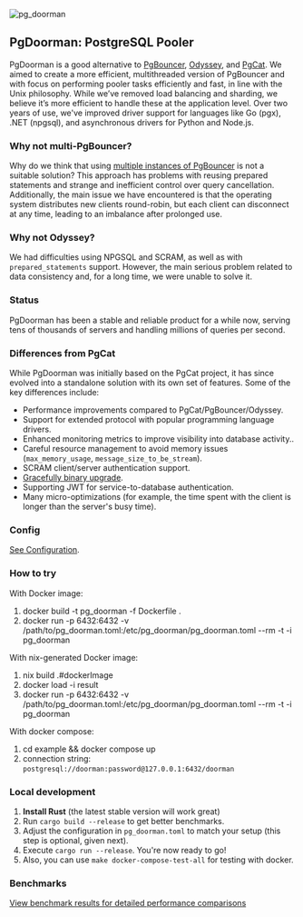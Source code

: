 ![pg_doorman](/static/logo_color_bg.png)

## PgDoorman: PostgreSQL Pooler

PgDoorman is a good alternative to [PgBouncer](https://www.pgbouncer.org/), [Odyssey](https://github.com/yandex/odyssey), and [PgCat](https://github.com/postgresml/pgcat).
We aimed to create a more efficient, multithreaded version of PgBouncer
and with focus on performing pooler tasks efficiently and fast, in line with the Unix philosophy.
While we’ve removed load balancing and sharding, we believe it’s more efficient to handle these at the application level.
Over two years of use, we've improved driver support for languages like Go (pgx), .NET (npgsql), and asynchronous drivers for Python and Node.js.

### Why not multi-PgBouncer?

Why do we think that using [multiple instances of PgBouncer](https://www.pgbouncer.org/config.html#so_reuseport) is not a suitable solution?
This approach has problems with reusing prepared statements and strange and inefficient control over query cancellation.
Additionally, the main issue we have encountered is that the operating system distributes new clients round-robin,
but each client can disconnect at any time, leading to an imbalance after prolonged use.

### Why not Odyssey?

We had difficulties using NPGSQL and SCRAM, as well as with `prepared_statements` support.
However, the main serious problem related to data consistency and, for a long time, we were unable to solve it.

### Status

PgDoorman has been a stable and reliable product for a while now, serving tens of thousands of servers and handling millions of queries per second.

### Differences from PgCat

While PgDoorman was initially based on the PgCat project, it has since evolved into a standalone solution with its own set of features.
Some of the key differences include:

- Performance improvements compared to PgCat/PgBouncer/Odyssey.
- Support for extended protocol with popular programming language drivers.
- Enhanced monitoring metrics to improve visibility into database activity..
- Careful resource management to avoid memory issues (`max_memory_usage`, `message_size_to_be_stream`).
- SCRAM client/server authentication support.
- [Gracefully binary upgrade](/BINARY_UPGRADE.md).
- Supporting JWT for service-to-database authentication.
- Many micro-optimizations (for example, the time spent with the client is longer than the server's busy time).

### Config

[See Configuration](/pg_doorman.toml).

### How to try

With Docker image:

1. docker build -t pg_doorman -f Dockerfile .
2. docker run -p 6432:6432 -v /path/to/pg_doorman.toml:/etc/pg_doorman/pg_doorman.toml --rm -t -i pg_doorman

With nix-generated Docker image:

1. nix build .#dockerImage
2. docker load -i result
3. docker run -p 6432:6432 -v /path/to/pg_doorman.toml:/etc/pg_doorman/pg_doorman.toml --rm -t -i pg_doorman

With docker compose:

1. cd example && docker compose up
2. connection string: `postgresql://doorman:password@127.0.0.1:6432/doorman`

### Local development

1. **Install Rust** (the latest stable version will work great)
2. Run `cargo build --release` to get better benchmarks.
3. Adjust the configuration in `pg_doorman.toml` to match your setup (this step is optional, given next).
4. Execute `cargo run --release`. You're now ready to go!
5. Also, you can use `make docker-compose-test-all` for testing with docker.

### Benchmarks

[View benchmark results for detailed performance comparisons](/BENCHMARKS.md)
